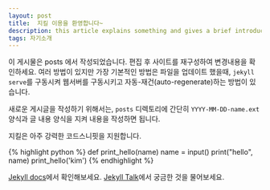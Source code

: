 ```yaml
---
layout: post
title:  지킬 이용을 환영합니다~
description: this article explains something and gives a brief introduction.
tags: 자기소개
---
```


이 게시물은 posts 에서 작성되었습니다. 편집 후 사이트를 재구성하여 변경내용을 
확인하세요. 여러 방법이 있지만 가장 기본적인 방법은 파일을 업데이트 했을때,  `jekyll serve`를 구동시켜 웹서버를 구동시키고 자동-재건(auto-regenerate)하는 방법이 있습니다.
  
  
새로운 게시글을 작성하기 위해서는, `posts` 디렉토리에
간단히 `YYYY-MM-DD-name.ext` 양식과 글 내용 양식을 지켜 내용을 작성하면 됩니다.

지킬은 아주 강력한 코드스니핏을 지원합니다.

{% highlight python %}
def print_hello(name)
    name = input()
    print("hello", name)
print_hello('kim')
{% endhighlight %}

[Jekyll docs][jekyll-docs]에서 확인해보세요.
[Jekyll Talk][jekyll-talk]에서 궁금한 것을 물어보세요.

[jekyll-docs]: https://jekyllrb.com/docs/home
[jekyll-talk]: https://talk.jekyllrb.com/
